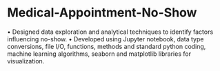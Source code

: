 # Medical-Appointment-No-Show
•	Designed data exploration and analytical techniques to identify factors influencing no-show. 
•	Developed using Jupyter notebook, data type conversions, file I/O, functions, methods and standard python coding, machine learning algorithms, seaborn and matplotlib libraries for visualization.
